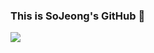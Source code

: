 ### This is SoJeong's GitHub 👋
<img src="https://img.shields.io/badge
/한우석-02458D?style=for-the-badge&logo=appveyo"/>
<!--
**SojeongM/SojeongM** is a ✨ _special_ ✨ repository because its `README.md` (this file) appears on your GitHub profile.

Here are some ideas to get you started:

- 🔭 I’m currently working on ...
- 🌱 I’m currently learning ...
- 👯 I’m looking to collaborate on ...
- 🤔 I’m looking for help with ...
- 💬 Ask me about ...
- 📫 How to reach me: ...
- 😄 Pronouns: ...
- ⚡ Fun fact: ...
-->
